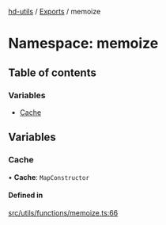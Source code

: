 [hd-utils](../README.md) / [Exports](../modules.md) / memoize

# Namespace: memoize

## Table of contents

### Variables

- [Cache](memoize.md#cache)

## Variables

### Cache

• **Cache**: `MapConstructor`

#### Defined in

[src/utils/functions/memoize.ts:66](https://github.com/AhmadHddad/h-utils/blob/4e81184/src/utils/functions/memoize.ts#L66)
